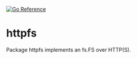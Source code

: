 [![Go Reference](https://pkg.go.dev/badge/github.com/publysher/httpfs.svg)](https://pkg.go.dev/github.com/publysher/httpfs)

# httpfs
Package httpfs  implements an fs.FS over HTTP(S).
